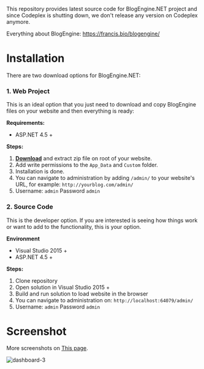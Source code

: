 This repository provides latest source code for BlogEngine.NET project and since Codeplex is shutting down, we don't release any version on Codeplex anymore.

Everything about BlogEngine: https://francis.bio/blogengine/


# Installation
There are two download options for BlogEngine.NET:



### 1. Web Project
This is an ideal option that you just need to download and copy BlogEngine files on your website and then everything is ready:

**Requirements:**
  * ASP.NET 4.5 +

**Steps:**
1. **[Download](https://github.com/rxtur/BlogEngine.NET/releases/download/3.3.5.0/3350.zip)** and extract zip file on root of your website.
2. Add write permissions to the `App_Data` and `Custom` folder.
3. Installation is done.
4. You can navigate to administration by adding `/admin/` to your website's URL, for example: `http://yourblog.com/admin/`
5. Username: `admin` Password `admin`


### 2. Source Code
This is the developer option. If you are interested is seeing how things work or want to add to the functionality, this is your option.

**Environment**
  * Visual Studio 2015 +
  * ASP.NET 4.5 +

**Steps:**
  1. Clone repository
  2. Open solution in Visual Studio 2015 +
  3. Build and run solution to load website in the browser
  4. You can navigate to administration on: `http://localhost:64079/admin/`
  5. Username: `admin` Password `admin`

# Screenshot
More screenshots on [This page](https://francis.bio/blogengine/).

![dashboard-3](https://cloud.githubusercontent.com/assets/1932785/11760070/0012f9d8-a052-11e5-84a8-e9097cb85f23.png)
